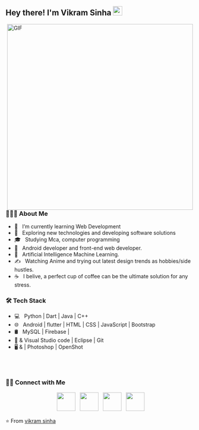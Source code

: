 <h2> Hey there! I'm Vikram Sinha <img src="https://github.com/souvikguria98/souvikguria98/blob/master/Hi.gif" width="25"></h2>
<img align="right" alt="GIF" src="https://github.com/vikramsinha74vikram sinha 12kg-male-student-study-something-during-internet-online-courses-with-laptop-computer.jpg" width="500"/>

<h3> 👨🏻‍💻 About Me </h3>

- 🔭 &nbsp; I’m currently learning Web Development
- 🤔 &nbsp; Exploring new technologies and developing software solutions 
- 🎓 &nbsp; Studying Mca, computer programming 
- 💼 &nbsp; Android developer and front-end web developer.
- 🌱 &nbsp; Artificial Intelligence Machine Learning.
- ✍️ &nbsp; Watching Anime and trying out latest design trends as hobbies/side hustles.
- ☕ &nbsp; I belive, a perfect cup of coffee can be the ultimate solution for any stress. 

<h3>🛠 Tech Stack</h3>

- 💻 &nbsp; Python | Dart | Java | C++  
- 🌐 &nbsp; Android | flutter | HTML | CSS | JavaScript | Bootstrap 
- 🛢 &nbsp; MySQL | Firebase | 
- 🔧 & Visual Studio code | Eclipse | Git
- 🖥 & | Photoshop | OpenShot

<br>

</br>



<h3> 🤝🏻 Connect with Me </h3>

<p align="center">
&nbsp; <a href="https://twitter.com/bikram74_" target="_blank" rel="noopener noreferrer"><img src="https://img.icons8.com/plasticine/100/000000/twitter.png" width="50" /></a>  
&nbsp; <a href="https://www.instagram.com/vikram74__/" target="_blank" rel="noopener noreferrer"><img src="https://img.icons8.com/plasticine/100/000000/instagram-new.png" width="50" /></a>  
&nbsp; <a href="https://www.linkedin.com/in/vikram-sinha-bb9194272//" target="_blank" rel="noopener noreferrer"><img src="https://img.icons8.com/plasticine/100/000000/linkedin.png" width="50" /></a>
&nbsp; <a href="kumarbikram7479@gmail.com" target="_blank" rel="noopener noreferrer"><img src="https://img.icons8.com/plasticine/100/000000/gmail.png"  width="50" /></a>
</p>

⭐️ From [vikram sinha](https://github.com/vikramsinha74)
